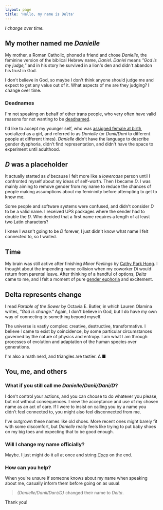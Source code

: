 ```yaml
---
layout: page
title: 'Hello, my name is Delta'
---
```


_I change over time._

## My mother named me _Danielle_

My mother, a Roman Catholic, phoned a friend and chose _Danielle_, the feminine version of the biblical Hebrew name, _Daniel_. _Daniel_ means _"God is my judge,"_ and in his story he survived in a lion's den and didn't abandon his trust in God.

I don't believe in God, so maybe I don't think anyone should judge me and expect to get any value out of it. What aspects of me are they judging? I change over time.

### Deadnames

I'm not speaking on behalf of other trans people, who very often have valid reasons for not wanting to be [deadnamed](https://en.wikipedia.org/wiki/Deadnaming).

I'd like to accept my younger self, who was [assigned female at birth](https://lgbta.fandom.com/wiki/AFAB), socialized as a girl, and referred to as _Danielle_ (or _Danii/Dani_ to different people at different times). _Danielle_ didn't have the language to describe gender dysphoria, didn't find representation, and didn't have the space to experiment until adulthood.

## _D_ was a placeholder

It actually started as _d_ because I felt more like a _lowercase_ person until I confronted myself about my ideas of self-worth. Then I became _D_. I was mainly aiming to remove gender from my name to reduce the chances of people making assumptions about my femininity before attempting to get to know me.

Some people and software systems were confused, and didn't consider _D_ to be a valid name. I received UPS packages where the sender had to double the _D_. Who decided that a first name requires a length of at least two Latin characters?

I knew I wasn't going to be _D_ forever, I just didn't know what name I felt connected to, so I waited.

## Time

My brain was still active after finishing _Minor Feelings_ by [Cathy Park Hong](http://www.cathyparkhong.com/books). I thought about the impending name collision when my coworker Di would return from parental leave. After thinking of a handful of options, _Delta_ came to me, and I felt a moment of pure [gender euphoria](https://gender.fandom.com/wiki/Gender_Euphoria) and excitement.

## Delta represents change

I read _Parable of the Sower_ by Octavia E. Butler, in which Lauren Olamina writes, _"God is change."_ Again, I don't believe in God, but I do have my own way of connecting to something beyond myself.

The universe is vastly complex: creative, destructive, transformative. I believe I came to exist by coincidence, by some particular circumstances governed by the nature of physics and entropy. I am what I am through processes of evolution and adaptation of the human species over generations.

I'm also a math nerd, and triangles are tastier. Δ ■

## You, me, and others

### What if you still call me _Danielle/Danii/Dani/D_?

I don't control your actions, and you can choose to do whatever you please, but not without consequences. I view the acceptance and use of my chosen name as an act of care. If I were to insist on calling you by a name you didn't feel connected to, you might also feel disconnected from me.

I've outgrown these names like old shoes. More recent ones might barely fit with some discomfort, but _Danielle_ really feels like trying to put baby shoes on my big toes and expecting that to be good enough.

### Will I change my name officially?

Maybe. I just might do it all at once and string [_Coco_](https://alexcoco.com) on the end.

### How can you help?

When you're unsure if someone knows about my name when speaking about me, casually inform them before going on as usual:

> _{Danielle/Danii/Dani/D}_ changed their name to _Delta_.

Thank you!
